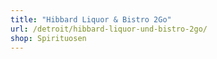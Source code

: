 ```yaml
---
title: "Hibbard Liquor & Bistro 2Go"
url: /detroit/hibbard-liquor-und-bistro-2go/
shop: Spirituosen
---
```

